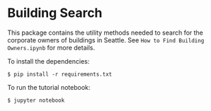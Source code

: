 # Building Search

This package contains the utility methods needed to search for the corporate owners of buildings in Seattle. See `How to Find Building Owners.ipynb` for more details.

To install the dependencies:

`$ pip install -r requirements.txt`

To run the tutorial notebook:

`$ jupyter notebook`
